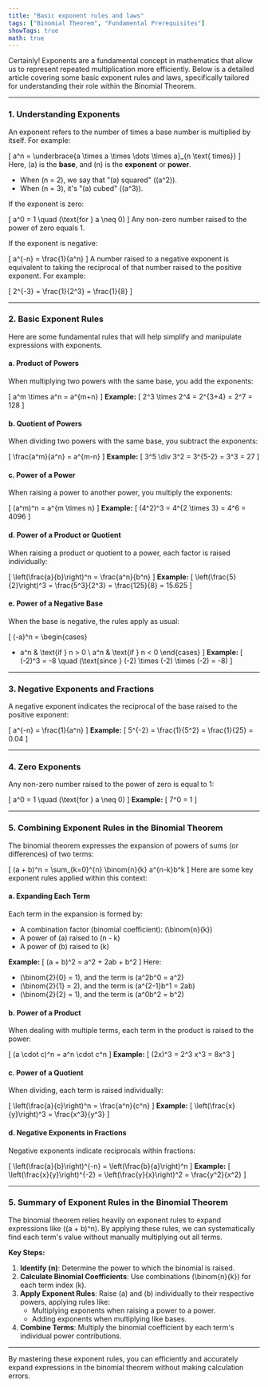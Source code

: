 ```yaml
---
title: "Basic exponent rules and laws"
tags: ["Binomial Theorem", "Fundamental Prerequisites"]
showTags: true
math: true
---
```




Certainly! Exponents are a fundamental concept in mathematics that allow us to represent repeated multiplication more efficiently. Below is a detailed article covering some basic exponent rules and laws, specifically tailored for understanding their role within the Binomial Theorem.

---

### 1. **Understanding Exponents**
An exponent refers to the number of times a base number is multiplied by itself. For example:

\[
a^n = \underbrace{a \times a \times \dots \times a}_{n \text{ times}}
\]
Here, \(a\) is the **base**, and \(n\) is the **exponent** or **power**.

- When \(n = 2\), we say that "\(a\) squared" (\(a^2\)).
- When \(n = 3\), it's "\(a\) cubed" (\(a^3\)).

If the exponent is zero:

\[
a^0 = 1 \quad (\text{for } a \neq 0)
\]
Any non-zero number raised to the power of zero equals 1.

If the exponent is negative:

\[
a^{-n} = \frac{1}{a^n}
\]
A number raised to a negative exponent is equivalent to taking the reciprocal of that number raised to the positive exponent. For example:

\[
2^{-3} = \frac{1}{2^3} = \frac{1}{8}
\]

---

### 2. **Basic Exponent Rules**
Here are some fundamental rules that will help simplify and manipulate expressions with exponents.

#### a. **Product of Powers**
When multiplying two powers with the same base, you add the exponents:

\[
a^m \times a^n = a^{m+n}
\]
**Example:**
\[
2^3 \times 2^4 = 2^{3+4} = 2^7 = 128
\]

#### b. **Quotient of Powers**
When dividing two powers with the same base, you subtract the exponents:

\[
\frac{a^m}{a^n} = a^{m-n}
\]
**Example:**
\[
3^5 \div 3^2 = 3^{5-2} = 3^3 = 27
\]

#### c. **Power of a Power**
When raising a power to another power, you multiply the exponents:

\[
(a^m)^n = a^{m \times n}
\]
**Example:**
\[
(4^2)^3 = 4^{2 \times 3} = 4^6 = 4096
\]

#### d. **Power of a Product or Quotient**
When raising a product or quotient to a power, each factor is raised individually:

\[
\left(\frac{a}{b}\right)^n = \frac{a^n}{b^n}
\]
**Example:**
\[
\left(\frac{5}{2}\right)^3 = \frac{5^3}{2^3} = \frac{125}{8} = 15.625
\]

#### e. **Power of a Negative Base**
When the base is negative, the rules apply as usual:

\[
(-a)^n = 
\begin{cases}
- a^n & \text{if } n > 0 \\
a^n & \text{if } n < 0
\end{cases}
\]
**Example:**
\[
(-2)^3 = -8 \quad (\text{since } (-2) \times (-2) \times (-2) = -8)
\]

---

### 3. **Negative Exponents and Fractions**
A negative exponent indicates the reciprocal of the base raised to the positive exponent:

\[
a^{-n} = \frac{1}{a^n}
\]
**Example:**
\[
5^{-2} = \frac{1}{5^2} = \frac{1}{25} = 0.04
\]

---

### 4. **Zero Exponents**
Any non-zero number raised to the power of zero is equal to 1:

\[
a^0 = 1 \quad (\text{for } a \neq 0)
\]
**Example:**
\[
7^0 = 1
\]

---

### 5. **Combining Exponent Rules in the Binomial Theorem**
The binomial theorem expresses the expansion of powers of sums (or differences) of two terms:

\[
(a + b)^n = \sum_{k=0}^{n} \binom{n}{k} a^{n-k}b^k
\]
Here are some key exponent rules applied within this context:

#### a. **Expanding Each Term**
Each term in the expansion is formed by:
- A combination factor (binomial coefficient): \(\binom{n}{k}\)
- A power of \(a\) raised to \(n - k\)
- A power of \(b\) raised to \(k\)

**Example:**
\[
(a + b)^2 = a^2 + 2ab + b^2
\]
Here:
- \(\binom{2}{0} = 1\), and the term is \(a^2b^0 = a^2\)
- \(\binom{2}{1} = 2\), and the term is \(a^{2-1}b^1 = 2ab\)
- \(\binom{2}{2} = 1\), and the term is \(a^0b^2 = b^2\)

#### b. **Power of a Product**
When dealing with multiple terms, each term in the product is raised to the power:

\[
(a \cdot c)^n = a^n \cdot c^n
\]
**Example:**
\[
(2x)^3 = 2^3 x^3 = 8x^3
\]

#### c. **Power of a Quotient**
When dividing, each term is raised individually:

\[
\left(\frac{a}{c}\right)^n = \frac{a^n}{c^n}
\]
**Example:**
\[
\left(\frac{x}{y}\right)^3 = \frac{x^3}{y^3}
\]

#### d. **Negative Exponents in Fractions**
Negative exponents indicate reciprocals within fractions:

\[
\left(\frac{a}{b}\right)^{-n} = \left(\frac{b}{a}\right)^n
\]
**Example:**
\[
\left(\frac{x}{y}\right)^{-2} = \left(\frac{y}{x}\right)^2 = \frac{y^2}{x^2}
\]

---

### 5. **Summary of Exponent Rules in the Binomial Theorem**
The binomial theorem relies heavily on exponent rules to expand expressions like \((a + b)^n\). By applying these rules, we can systematically find each term's value without manually multiplying out all terms.

**Key Steps:**

1. **Identify \(n\)**: Determine the power to which the binomial is raised.
2. **Calculate Binomial Coefficients**: Use combinations \(\binom{n}{k}\) for each term index \(k\).
3. **Apply Exponent Rules**: Raise \(a\) and \(b\) individually to their respective powers, applying rules like:
   - Multiplying exponents when raising a power to a power.
   - Adding exponents when multiplying like bases.
4. **Combine Terms**: Multiply the binomial coefficient by each term's individual power contributions.

---

By mastering these exponent rules, you can efficiently and accurately expand expressions in the binomial theorem without making calculation errors.

